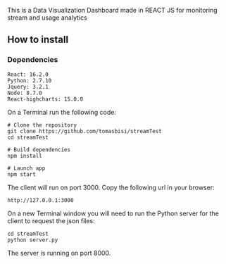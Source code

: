 This is a Data Visualization Dashboard made in REACT JS for monitoring stream and usage analytics

## How to install

### Dependencies
```
React: 16.2.0
Python: 2.7.10
Jquery: 3.2.1
Node: 8.7.0
React-highcharts: 15.0.0
```

On a Terminal run the following code:
```
# Clone the repository
git clone https://github.com/tomasbisi/streamTest
cd streamTest

# Build dependencies
npm install

# Launch app
npm start

```

The client will run on port 3000. Copy the following url in your browser:
```
http://127.0.0.1:3000
```

On a new Terminal window you will need to run the Python server for the client
to request the json files:
```
cd streamTest
python server.py
```
The server is running on port 8000.